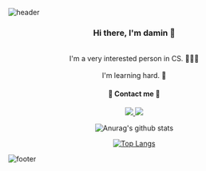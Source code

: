 <p><img src="https://capsule-render.vercel.app/api?type=wave&amp;color=timeAuto&amp;height=300&amp;section=header&amp;text=WElCOME👋&amp;fontSize=45&amp;animation=blinking" alt="header"></p>



<div align="center">
    <h3>
        Hi there, I'm damin 👋
    </h3>
    <br>
        I'm a very interested person in CS. 👩🏻‍💻
    </br>
    <br>
		I'm learning hard. 🌱
	</br>
</div>





<h4 align="center">
    🍑 Contact me 🍑
</h4>
<p align="center">
    <a href="https://www.instagram.com/ming_9da/">
        <img src="https://camo.githubusercontent.com/4b35ee773021544335c6ae54feac667fb862037032b7f09d0cf10ad2d563545b/68747470733a2f2f696d672e736869656c64732e696f2f62616467652f496e7374616772616d2d4534343035463f7374796c653d666c61742d737175617265266c6f676f3d496e7374616772616d266c6f676f436f6c6f723d7768697465266c696e6b3d68747470733a2f2f7777772e696e7374616772616d2e636f6d2f6d796f756e675f5f78642f" data-canonical-src="https://img.shields.io/badge/Instagram-E4405F?style=flat-square&amp;logo=Instagram&amp;logoColor=white&amp;link=https://www.instagram.com/ming_9da/" style="max-width:100%;">
    </a>
    <a href="mailto:daministrator1211@gmail.com">
    <img src="https://camo.githubusercontent.com/1c1f9fb8a04868dfcda3297e042d07a0589eb4643f6472ccbefe336c19107b3a/68747470733a2f2f696d672e736869656c64732e696f2f62616467652f476d61696c2d6431343833363f7374796c653d666c61742d737175617265266c6f676f3d476d61696c266c6f676f436f6c6f723d7768697465266c696e6b3d6a6f6d796f756e67686565333240676d61696c2e636f6d" data-canonical-src="https://img.shields.io/badge/Gmail-d14836?style=flat-square&amp;logo=Gmail&amp;logoColor=white&amp;link=daministrator1211@gmail.com" style="max-width:100%;">
    </a>
</p>

<p align=center>
    <img src="https://github-readme-stats.vercel.app/api?username=damingu&amp;show_icons=true&amp;count_private=true&amp;theme=nord" alt="Anurag&#39;s github stats">
</p>


<p align=center>
    <a href="https://github.com/anuraghazra/github-readme-stats"><img src="https://github-readme-stats.vercel.app/api/top-langs/?username=damingu&amp;layout=compact" alt="Top Langs">
    </a>
</p>



![footer](https://capsule-render.vercel.app/api?type=wave&color=timeAuto&height=300&section=footer)
